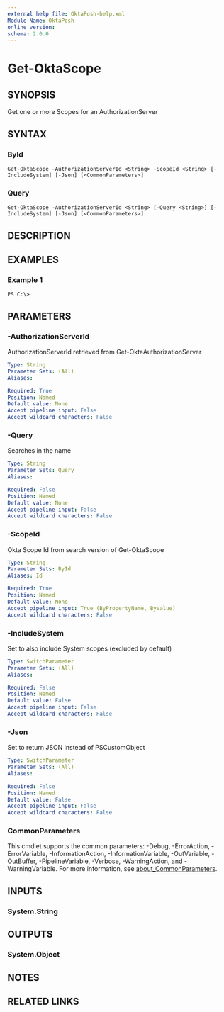 ```yaml
---
external help file: OktaPosh-help.xml
Module Name: OktaPosh
online version:
schema: 2.0.0
---
```


# Get-OktaScope

## SYNOPSIS
Get one or more Scopes for an AuthorizationServer

## SYNTAX

### ById
```
Get-OktaScope -AuthorizationServerId <String> -ScopeId <String> [-IncludeSystem] [-Json] [<CommonParameters>]
```

### Query
```
Get-OktaScope -AuthorizationServerId <String> [-Query <String>] [-IncludeSystem] [-Json] [<CommonParameters>]
```

## DESCRIPTION

## EXAMPLES

### Example 1
```
PS C:\>
```

## PARAMETERS

### -AuthorizationServerId
AuthorizationServerId retrieved from Get-OktaAuthorizationServer

```yaml
Type: String
Parameter Sets: (All)
Aliases:

Required: True
Position: Named
Default value: None
Accept pipeline input: False
Accept wildcard characters: False
```

### -Query
Searches in the name

```yaml
Type: String
Parameter Sets: Query
Aliases:

Required: False
Position: Named
Default value: None
Accept pipeline input: False
Accept wildcard characters: False
```

### -ScopeId
Okta Scope Id from search version of Get-OktaScope

```yaml
Type: String
Parameter Sets: ById
Aliases: Id

Required: True
Position: Named
Default value: None
Accept pipeline input: True (ByPropertyName, ByValue)
Accept wildcard characters: False
```

### -IncludeSystem
Set to also include System scopes (excluded by default)

```yaml
Type: SwitchParameter
Parameter Sets: (All)
Aliases:

Required: False
Position: Named
Default value: False
Accept pipeline input: False
Accept wildcard characters: False
```

### -Json
Set to return JSON instead of PSCustomObject

```yaml
Type: SwitchParameter
Parameter Sets: (All)
Aliases:

Required: False
Position: Named
Default value: False
Accept pipeline input: False
Accept wildcard characters: False
```

### CommonParameters
This cmdlet supports the common parameters: -Debug, -ErrorAction, -ErrorVariable, -InformationAction, -InformationVariable, -OutVariable, -OutBuffer, -PipelineVariable, -Verbose, -WarningAction, and -WarningVariable. For more information, see [about_CommonParameters](http://go.microsoft.com/fwlink/?LinkID=113216).

## INPUTS

### System.String
## OUTPUTS

### System.Object
## NOTES

## RELATED LINKS
